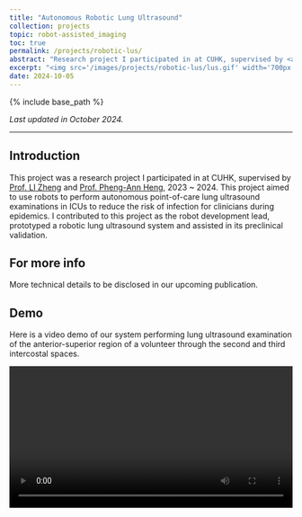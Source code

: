 ```yaml
---
title: "Autonomous Robotic Lung Ultrasound"
collection: projects
topic: robot-assisted_imaging
toc: true
permalink: /projects/robotic-lus/
abstract: "Research project I participated in at CUHK, supervised by <a href='https://www.surgery.cuhk.edu.hk/profile.asp?alias=zli'>Prof. LI Zheng</a> and <a href='https://www.cse.cuhk.edu.hk/people/faculty/pheng-ann-heng/'>Prof. Pheng-Ann Heng</a>, 2023 ~ 2024. This project aimed to use robots to perform autonomous point-of-care lung ultrasound examinations in ICUs to reduce the risk of infection for clinicians during epidemics. I contributed to this project as the robot development lead, prototyped a robotic lung ultrasound system and assisted in its preclinical validation. "
excerpt: "<img src='/images/projects/robotic-lus/lus.gif' width='700px'>"
date: 2024-10-05
---
```


{% include base_path %}

*Last updated in October 2024.*

---

## Introduction

This project was a research project I participated in at CUHK, supervised by [Prof. LI Zheng](https://www.surgery.cuhk.edu.hk/profile.asp?alias=zli) and [Prof. Pheng-Ann Heng](https://www.cse.cuhk.edu.hk/people/faculty/pheng-ann-heng/), 2023 ~ 2024. This project aimed to use robots to perform autonomous point-of-care lung ultrasound examinations in ICUs to reduce the risk of infection for clinicians during epidemics. I contributed to this project as the robot development lead, prototyped a robotic lung ultrasound system and assisted in its preclinical validation. 

## For more info

More technical details to be disclosed in our upcoming publication.

## Demo

Here is a video demo of our system performing lung ultrasound examination of the anterior-superior region of a volunteer through the second and third intercostal spaces.

<video controls style="width: 100%; height: auto;" controlsList="nodownload" oncontextmenu="return false;" preload="auto">
  <source src="/files/webm/lus.webm" type="video/webm">
  Your browser does not support the video tag.
</video>

